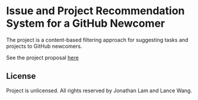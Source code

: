 # Issue and Project Recommendation System for a GitHub Newcomer

The project is a content-based filtering approach for suggesting tasks and projects to GitHub newcomers.

See the project proposal [here](PROPOSAL.md)

## License

Project is unlicensed. All rights reserved by Jonathan Lam and Lance Wang.
